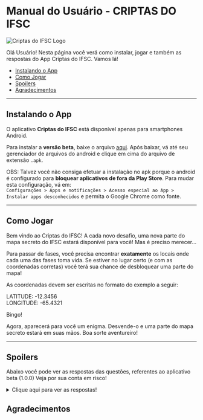 # Manual do Usuário - CRIPTAS DO IFSC

![Criptas do IFSC Logo](https://github.com/PJI29001/treasure-hunt/blob/master/img/logo-criptas-do-ifsc-r.png)

 Olá Usuário! Nesta página você verá como instalar, jogar e também as respostas do App Criptas do IFSC. Vamos lá!

- [Instalando o App](#instalando-o-app)
- [Como Jogar](#como-jogar)
- [Spoilers](#spoilers)
- [Agradecimentos](#agradecimentos)

---

## Instalando o App

O aplicativo **Criptas do IFSC** está disponível apenas para smartphones Android.

Para instalar a **versão beta**, baixe o arquivo [aqui](https://github.com/PJI29001/treasure-hunt/blob/master/projeto-final-beta-teste.apk).
Após baixar, vá até seu gerenciador de arquivos do android e clique em cima do arquivo de extensão ``.apk``.

OBS: Talvez você não consiga efetuar a instalação no apk porque o android é configurado para **bloquear aplicativos de fora da Play Store**. Para mudar esta configuração, vá em:  
 ``Configurações > Apps e notificações > Acesso especial ao App > Instalar apps desconhecidos`` e permita o Google Chrome como fonte.

---

## Como Jogar

Bem vindo ao Criptas do IFSC! A cada novo desafio, uma nova parte do mapa secreto do IFSC estará disponível para você! Mas é preciso merecer...

Para passar de fases, você precisa encontrar **exatamente** os locais onde cada uma das fases toma vida. Se estiver no lugar certo (e com as coordenadas corretas) você terá sua chance de desbloquear uma parte do mapa!

As coordenadas devem ser escritas no formato do exemplo a seguir:

LATITUDE: -12.3456  
LONGITUDE: -65.4321

Bingo!

Agora, aparecerá para você um enigma. Desvende-o e uma parte do mapa secreto estará em suas mãos.
Boa sorte aventureiro!

---

## Spoilers
Abaixo você pode ver as respostas das questões, referentes ao aplicativo beta (1.0.0)
Veja por sua conta em risco!

<details>
<summary>Clique aqui para ver as respostas!</summary>
<br>

**Fase 1**  
Chegando ao paraíso de tijolos á vista, antes mesmo de passar a guarita, cuidado para não tropeçar nas chepas! As árvores em volta já ouviram tanta fofoca que perderam as folhas... Muitos sentam aqui, enquanto a fumaça sobe.   
Latitude: -27.6083  
Longitude: -48.6331   
Enigma 1: a  
<br>
**Fase 2**
Nem tudo no IFSC é exatas... algumas pessoas até gostam de fazer algum esporte! Mas nem sempre o lugar perfeito está aberto... que tal sentar na beirada e esperar?  
Latitude: 27.6083  
Longitude: -48.6328  
Enigma 2: b  
<br>
**Fase 3**  
Todos os patrimônios do IFSC tem utilidade... mas a minha eu perdi a muito tempo. Um dia restará só hidróxido de ferro, que agora surge nas minhas entranhas. Pra sempre esquecido, sem poder sair do lugar por estar murcho, estou fadado a pertencer ao IFSC pra sempre.  
Latitude: -27.6089  
Longitude: -48.6333  
Enigma 3: Colocar em evidencia a maior potência de x  
<br>
**Fase 4**  
Perigo! Não chegue perto de mim! Esse zumbido que você ouve não é o de abelhas... Mas não chegue perto, você pode acabar frito.  
Latitude: -27.6087  
Longitude: -48.6334  
Enigma 4: d  
<br>
**Fase 5**  
Poucos sabem que eu existo. Entre os estudantes, só os mais preocupados com a saúde já passaram por mim. Todas as terças e quintas vejo pessoas vestidas com um macacão branco... Elas deveriam me agradecer. Se não fosse por mim sujariam todo o macacão de suor.  
Latitude: -27.6084  
Longitude: -48.6336  
Enigma 5: e  
<br>  
**Fase 6**  
Fui idealizado pelos alunos! Pego sol todo dia, mas só em um horário próximo do meio dia, porque tem prédio a minha volta :( Juntas formamos uma mini comunidade, somos várias espécies diferentes, mas precisamos todas de sol e água pra crescer. Assistimos ao movimento dos alunos todos os dias, saindo de suas salas no intervalo...  
Latitude: -27.6087  
Longitude: -48.6335  
Enigma 6: Dos tipos de superficie e a força entre elas  
<br>
**Fase 7**  
Sou um lugar obscuro. Muitos passam anos pelo IFSC e nunca chegam a me visitar. Quando os servidores precisam de algo, eles precisam buscar aqui. Não é preciso subir nenhuma escada para me visitar, basta ir à esquerda. Pareço uma casinha, mas dentro só tem sujeira, coisas desonhecidas e talvez alguns aracnídeos. Você pode ver meu interior por entre as grades.  
Latitude: -27.6082  
Longitude: -48.6335  
Enigma 7: g  
<br>
**Enigma Final**  
Resposta: enigma final  
<br>
</details>

## Agradecimentos
